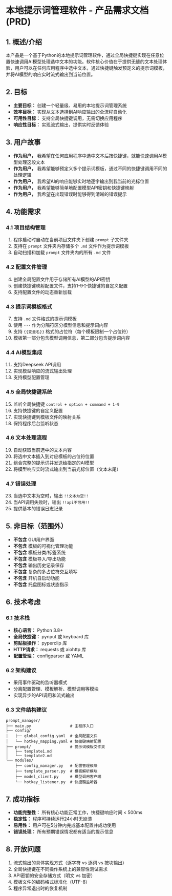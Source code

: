 # 本地提示词管理软件 - 产品需求文档 (PRD)

## 1. 概述/介绍

本产品是一个基于Python的本地提示词管理软件，通过全局快捷键实现在任意位置快速调用AI模型处理选中文本的功能。软件核心价值在于提供无缝的文本处理体验，用户可以在任何应用程序中选中文本，通过快捷键触发预定义的提示词模板，并将AI模型的响应实时流式输出到当前位置。

## 2. 目标

- **主要目标：** 创建一个轻量级、易用的本地提示词管理系统
- **效率目标：** 实现从文本选择到AI响应输出的全流程自动化
- **可用性目标：** 支持全局快捷键调用，无需切换应用程序
- **响应性目标：** 实现流式输出，提供实时反馈体验

## 3. 用户故事

- **作为用户，** 我希望在任何应用程序中选中文本后按快捷键，就能快速调用AI模型处理这段文本
- **作为用户，** 我希望能够预定义多个提示词模板，通过不同的快捷键调用不同的处理逻辑
- **作为用户，** 我希望AI的响应能够实时地逐字输出到我当前的光标位置
- **作为用户，** 我希望能够简单地配置模型API密钥和快捷键映射
- **作为用户，** 我希望在出现错误时能够得到清晰的错误提示

## 4. 功能需求

### 4.1 项目结构管理
1. 程序启动时自动在当前项目文件夹下创建 `prompt` 子文件夹
2. 支持在 `prompt` 文件夹内存储多个 `.md` 文件作为提示词模板
3. 自动扫描和加载 `prompt` 文件夹内的所有 `.md` 文件

### 4.2 配置文件管理
4. 创建全局配置文件用于存储所有AI模型的API密钥
5. 创建快捷键映射配置文件，支持1-9个快捷键的自定义配置
6. 支持配置文件的动态重新加载

### 4.3 提示词模板格式
7. 支持 `.md` 文件格式的提示词模板
8. 使用 `---` 作为分隔符区分模型信息和提示词内容
9. 支持 `{{变量名}}` 格式的占位符（每个模板限制一个占位符）
10. 模板第一部分包含模型调用信息，第二部分包含提示词内容

### 4.4 AI模型集成
11. 支持Deepseek API调用
12. 实现模型响应的流式输出处理
13. 支持模型配置管理

### 4.5 全局快捷键系统
15. 监听全局快捷键 `control + option + command + 1-9`
16. 支持快捷键的自定义配置
17. 实现快捷键到模板文件的映射关系
18. 保持程序后台监听状态

### 4.6 文本处理流程
19. 自动获取当前选中的文本内容
20. 将选中文本插入到对应模板的占位符位置
21. 组合完整的提示词并发送给指定的AI模型
22. 将模型响应实时流式输出到当前光标位置（文本末尾）

### 4.7 错误处理
23. 当选中文本为空时，输出 `!!文本为空!!`
24. 当API调用失败时，输出 `!!api不可用!!`
25. 提供基本的错误日志记录

## 5. 非目标（范围外）

- **不包含** GUI用户界面
- **不包含** 模板的可视化管理功能
- **不包含** 模板分类/标签系统
- **不包含** 模板导入/导出功能
- **不包含** 输出历史记录保存
- **不包含** 复杂的多占位符交互填写
- **不包含** 开机自启动功能
- **不包含** 托盘图标或状态指示

## 6. 技术考虑

### 6.1 技术栈
- **核心语言：** Python 3.8+
- **全局快捷键：** pynput 或 keyboard 库
- **剪贴板操作：** pyperclip 库
- **HTTP请求：** requests 或 aiohttp 库
- **配置管理：** configparser 或 YAML

### 6.2 架构建议
- 采用事件驱动的监听器模式
- 分离配置管理、模板解析、模型调用等模块
- 实现异步的API调用和流式输出

### 6.3 文件结构建议
```
prompt_manager/
├── main.py                 # 主程序入口
├── config/
│   ├── global_config.yaml  # 全局配置文件
│   └── hotkey_mapping.yaml # 快捷键映射配置
├── prompt/                 # 提示词模板文件夹
│   ├── template1.md
│   └── template2.md
└── modules/
    ├── config_manager.py   # 配置管理模块
    ├── template_parser.py  # 模板解析模块
    ├── model_client.py     # 模型调用客户端
    └── hotkey_listener.py  # 快捷键监听器
```

## 7. 成功指标

- **功能完整性：** 所有核心功能正常工作，快捷键响应时间 < 500ms
- **稳定性：** 程序可持续运行24小时无崩溃
- **易用性：** 用户可在5分钟内完成基本配置并成功使用
- **错误处理：** 所有预期错误情况都有适当的提示信息

## 8. 开放问题

1. 流式输出的具体实现方式（逐字符 vs 逐词 vs 按块输出）
2. 全局快捷键在不同操作系统上的兼容性测试需求
3. API密钥的安全存储方式（明文 vs 加密）
4. 模板文件的编码格式标准化（UTF-8）
5. 程序异常退出时的恢复机制 